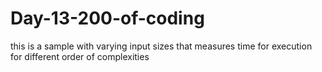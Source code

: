 # Day-13-200-of-coding
this is a sample with varying input sizes that measures time for execution for different  order of complexities 
